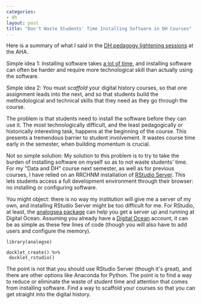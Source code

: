 ```yaml
---
categories:
- dh
layout: post
title: "Don't Waste Students' Time Installing Software in DH Courses"
...
```


Here is a summary of what I said in the [DH pedagogy lightening sessions](http://www.historians.org/annual-meeting/resources-and-guides/digital-history-at-aha16/digital-history-lightning-rounds/aha16-digital-pedagogy-lightning-round-lineup) at the AHA.

Simple idea 1: Installing software takes [a lot of time](http://www.pgbovine.net/command-line-bullshittery.htm), and installing software can often be harder and require more technological skill than actually using the software.

Simple idea 2: You must *scaffold* your digital history courses, so that one assignment leads into the next, and so that students build the methodological and technical skills that they need as they go through the course.

The problem is that students need to install the software before they can use it. The most technologically difficult, and the least pedagogically or historically interesting task, happens at the beginning of the course. This presents a tremendous barrier to student involvement. It wastes course time early in the semester, when building momentum is crucial.

Not so simple solution: My solution to this problem is to try to take the burden of installing software on myself so as to not waste students' time. For my "Data and DH" course next semester, as well as for previous courses, I have relied on an RRCHNM installation of [RStudio Server](https://www.rstudio.com/products/rstudio/). This lets students access a full development environment through their browser: no installing or configuring software.

You might object: there is no way my institution will give me a server of my own, and installing RStudio Server might be too difficult for me. For RStudio, at least, the [analogsea package](https://github.com/sckott/analogsea) can help you get a server up and running at Digital Ocean. Assuming you already have a [Digital Ocean](https://www.digitalocean.com/) account, it can be as simple as these few lines of code (though you will also have to add users and configure the memory).

``` {.r}
library(analogse)

docklet_create() %>%
 docklet_rstudio()
```

The point is not that you should use RStudio Server (though it's great), and there are other options like Anaconda for Python. The point is to find a way to reduce or eliminate the waste of student time and attention that comes from installing software. Find a way to scaffold your courses so that you can get straight into the digital history.

